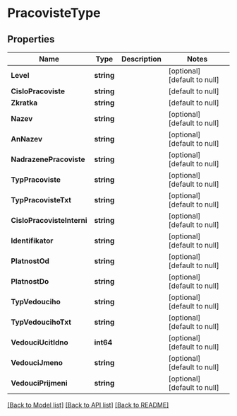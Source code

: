 # PracovisteType

## Properties
Name | Type | Description | Notes
------------ | ------------- | ------------- | -------------
**Level** | **string** |  | [optional] [default to null]
**CisloPracoviste** | **string** |  | [default to null]
**Zkratka** | **string** |  | [default to null]
**Nazev** | **string** |  | [optional] [default to null]
**AnNazev** | **string** |  | [optional] [default to null]
**NadrazenePracoviste** | **string** |  | [optional] [default to null]
**TypPracoviste** | **string** |  | [optional] [default to null]
**TypPracovisteTxt** | **string** |  | [optional] [default to null]
**CisloPracovisteInterni** | **string** |  | [optional] [default to null]
**Identifikator** | **string** |  | [optional] [default to null]
**PlatnostOd** | **string** |  | [optional] [default to null]
**PlatnostDo** | **string** |  | [optional] [default to null]
**TypVedouciho** | **string** |  | [optional] [default to null]
**TypVedoucihoTxt** | **string** |  | [optional] [default to null]
**VedouciUcitIdno** | **int64** |  | [optional] [default to null]
**VedouciJmeno** | **string** |  | [optional] [default to null]
**VedouciPrijmeni** | **string** |  | [optional] [default to null]

[[Back to Model list]](../README.md#documentation-for-models) [[Back to API list]](../README.md#documentation-for-api-endpoints) [[Back to README]](../README.md)

